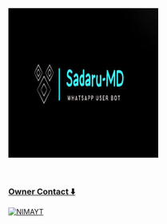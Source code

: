 
<a href = "#">
<img src = "repo-data/IMG-20240818-WA0195.jpg"  width="300" height="300">
</img>

<p align="center">
  <a href="#"><img src="http://readme-typing-svg.herokuapp.com?color=fffff&center=true&vCenter=true&multiline=false&lines=SADARU-MD+WHATSAPP+BOT" alt="">
</p>


<h3>Owner Contact ⬇️</h3>

[![NIMAYT](https://img.shields.io/badge/Sadaru-green?style=for-the-badge&logo=whatsapp&logoColor=white)](https://wa.me/+94701814946)
